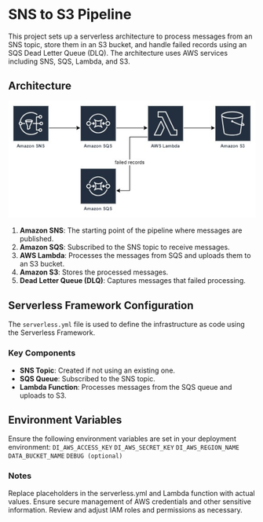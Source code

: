 # SNS to S3 Pipeline

This project sets up a serverless architecture to process messages from an SNS topic, store them in an S3 bucket, and handle failed records using an SQS Dead Letter Queue (DLQ). The architecture uses AWS services including SNS, SQS, Lambda, and S3.

## Architecture

![Architecture Diagram](doc/flow.jpg)

1. **Amazon SNS**: The starting point of the pipeline where messages are published.
2. **Amazon SQS**: Subscribed to the SNS topic to receive messages.
3. **AWS Lambda**: Processes the messages from SQS and uploads them to an S3 bucket.
4. **Amazon S3**: Stores the processed messages.
5. **Dead Letter Queue (DLQ)**: Captures messages that failed processing.

## Serverless Framework Configuration

The `serverless.yml` file is used to define the infrastructure as code using the Serverless Framework.

### Key Components

- **SNS Topic**: Created if not using an existing one.
- **SQS Queue**: Subscribed to the SNS topic.
- **Lambda Function**: Processes messages from the SQS queue and uploads to S3.
  
## Environment Variables
Ensure the following environment variables are set in your deployment environment:
`DI_AWS_ACCESS_KEY`
`DI_AWS_SECRET_KEY`
`DI_AWS_REGION_NAME`
`DATA_BUCKET_NAME`
`DEBUG (optional)`
### Notes
Replace placeholders in the serverless.yml and Lambda function with actual values.
Ensure secure management of AWS credentials and other sensitive information.
Review and adjust IAM roles and permissions as necessary.
